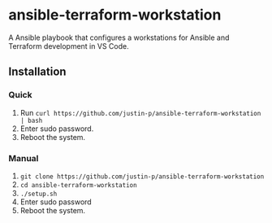 # ansible-terraform-workstation

A Ansible playbook that configures a workstations for Ansible and Terraform development in VS Code.

## Installation

### Quick

1. Run `curl https://github.com/justin-p/ansible-terraform-workstation | bash`
2. Enter sudo password.
3. Reboot the system.

### Manual

1. `git clone https://github.com/justin-p/ansible-terraform-workstation`
2. `cd ansible-terraform-workstation`
3. `./setup.sh`
4. Enter sudo password
5. Reboot the system.
